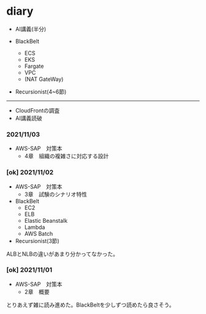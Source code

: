 # diary

- AI講義(半分)

- BlackBelt
  - ECS
  - EKS
  - Fargate
  - VPC
  - (NAT GateWay)
- Recursionist(4~6節)
---
- CloudFrontの調査
- AI講義読破

### 2021/11/03
- AWS-SAP　対策本
  - 4章　組織の複雑さに対応する設計


### [ok] 2021/11/02
- AWS-SAP　対策本
  - 3章　試験のシナリオ特性
- BlackBelt
  - EC2
  - ELB
  - Elastic Beanstalk
  - Lambda
  - AWS Batch
- Recursionist(3節)

ALBとNLBの違いがあまり分かってなかった。

### [ok] 2021/11/01
- AWS-SAP　対策本
  - 2章　概要

とりあえず雑に読み進めた。BlackBeltを少しずつ読めたら良さそう。
